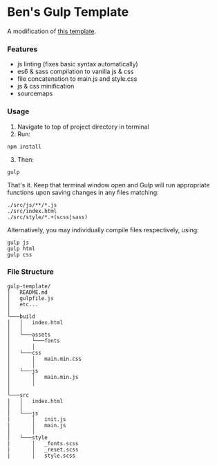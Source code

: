 # Ben's Gulp Template

A modification of [this template](https://github.com/philsinatra/IDM-T380/tree/master/examples/05-build_systems).

### Features
- js linting (fixes basic syntax automatically)
- es6 & sass compilation to vanilla js & css
- file concatenation to main.js and style.css
- js & css minification
- sourcemaps

### Usage

1. Navigate to top of project directory in terminal
1. Run:
```
npm install
```

3. Then:
```
gulp
```
That's it.
Keep that terminal window open and Gulp will run appropriate functions upon saving changes in any files matching:
```
./src/js/**/*.js
./src/index.html
./src/style/*.+(scss|sass)
```
Alternatively, you may individually compile files respectively, using:
```
gulp js
gulp html
gulp css
```

### File Structure

```
gulp-template/
│   README.md
│   gulpfile.js
│   etc...
│
└───build
│   │   index.html
│   │
│   └───assets
│       └───fonts
│       │
│   └───css
│       │   main.min.css
│       │
│   └───js
│       │   main.min.js
│       │
│   
└───src
|   │   index.html
│   │
│   └───js
|       │   init.js
|       │   main.js
│       │
│   └───style
|       │   _fonts.scss
|       │   _reset.scss
|       │   style.scss

```
